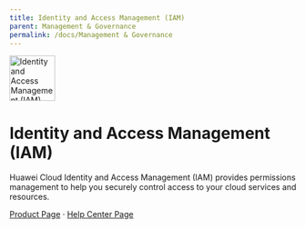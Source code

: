 ```yaml
---
title: Identity and Access Management (IAM)
parent: Management & Governance
permalink: /docs/Management & Governance
---
```


<img src="https://res-static.hc-cdn.cn/cloudbu-site/public/product-banner-icon/ManagementGovernance/IAM.png" width="80" height="80" alt="Identity and Access Management (IAM)">

# Identity and Access Management (IAM)

Huawei Cloud Identity and Access Management (IAM) provides permissions management to help you securely control access to your cloud services and resources.

[Product Page](https://www.huaweicloud.com/intl/en-us/product/iam.html) &middot;
[Help Center Page](https://support.huaweicloud.com/intl/en-us/iam/index.html)
